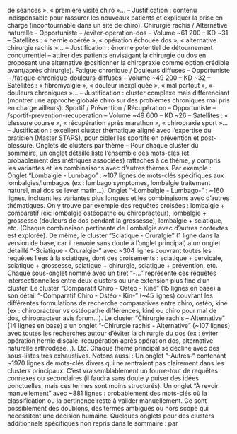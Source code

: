 de séances », « première visite chiro »… – Justification : contenu indispensable pour rassurer les nouveaux patients et expliquer la prise en charge (incontournable dans un site de chiro). Chirurgie rachis / Alternative naturelle – Opportuniste – /eviter-operation-dos – Volume ~61 200 – KD ~31 – Satellites : « hernie opérée », « opération échouée dos », « alternative chirurgie rachis »… – Justification : énorme potentiel de détournement concurrentiel – attirer des patients envisagant la chirurgie du dos en proposant une alternative (positionner la chiropraxie comme option crédible avant/après chirurgie). Fatigue chronique / Douleurs diffuses – Opportuniste – /fatigue-chronique-douleurs-diffuses – Volume ~49 200 – KD ~32 – Satellites : « fibromyalgie », « douleur inexpliquée », « mal partout », « douleurs chroniques »… – Justification : cluster complexe mais différenciant (montrer une approche globale chiro sur des problèmes chroniques mal pris en charge ailleurs). Sportif / Prévention / Récupération – Opportuniste – /sportif-prevention-recuperation – Volume ~49 600 – KD ~26 – Satellites : « blessure course », « récupération après marathon », « chiropraxie sport »… – Justification : excellent cluster thématique aligné avec l’expertise du praticien (Master STAPS), pour cibler les sportifs en prévention et post-blessure. Onglets de clusters par thème – Pour chaque cluster du sommaire, un onglet détaillé liste l’ensemble des mots-clés (et probablement des métriques associées) rattachés à ce thème, y compris les variantes et les combinaisons avec d’autres thèmes. Par exemple : Onglet “Lombalgie - Lumbago” : ~107 lignes de mots-clés spécifiques aux lombalgies/lumbagos (ex : lumbago symptomes, lombalgie traitement naturel, mal dos se lever matin…). Onglet “-Lombalgie - Lumbago-” : ~160 lignes, incluant les variantes plus longues et les combinaisons avec d’autres thématiques. On y trouve par exemple des requêtes croisées : lombalgie + comparatif (ex: lombalgie ostéopathe ou chiropracteur), lombalgie + grossesse (douleurs de dos pendant la grossesse), lombalgie + sciatique, etc. (Chaque combinaison pertinente de Lombalgie avec d’autres contextes est explorée). De même, le cluster “Sciatique - Cruralgie” (1 ligne dans la version de base, car il renvoie sans doute à l’onglet principal) a un onglet détaillé “-Sciatique - Cruralgie-” avec ~304 lignes couvrant toutes les requêtes liées à la sciatique, dont des croisements : sciatique + cervicale, sciatique + grossesse, sciatique + chirurgie, sciatique + prévention, etc. Chaque sous-onglet nommé avec un tiret “-…” représente ces requêtes intersectionnelles entre deux clusters ou une extension plus fine d’un cluster. Le cluster “Comparatif Chiro - Ostéo - Kiné” (15 lignes en base) a son détail “-Comparatif Chiro - Ostéo - Kin-” (~45 lignes) couvrant les différentes formulations de recherche comparatives entre chiro, ostéo, kiné (ex : chiropracteur vs ostéopathe différences, kiné ou chiro pour mal de dos, chiropracteur avis forum…). Le cluster “Chirurgie rachis – Alternative” (14 lignes en base) a un onglet “-Chirurgie rachis - Alternative” (~107 lignes) avec toutes les recherches autour d’éviter la chirurgie du dos (ex : éviter opération hernie discale, récupération après opération dos, alternative naturelle arthrodèse…). Etc. Chaque thème principal se décline avec des sous-listes très exhaustives. Notons aussi : Un onglet “-Autres-“ contenant ~1970 lignes de mots-clés divers qui ne rentraient pas clairement dans les clusters principaux. C’est vraisemblablement un fourre-tout de requêtes connexes ou secondaires (il faudra sans doute y puiser des idées ponctuelles, mais ces termes sont moins structurés). Un onglet “À revoir manuellement” avec ~881 lignes : probablement des mots-clés où la classification ou la pertinence reste à valider manuellement. Ce sont possiblement des doublons, des termes ambiguës ou hors scope qui nécessitent une décision humaine. Quelques onglets pour des clusters additionnels spécifiques non repris dans le sommaire : par